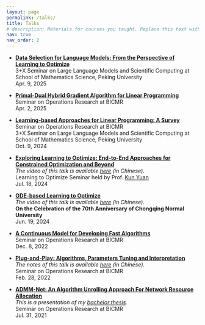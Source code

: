 ```yaml
---
layout: page
permalink: /talks/
title: Talks
# description: Materials for courses you taught. Replace this text with your description.
nav: true
nav_order: 2
---
```


- **[Data Selection for Language Models: From the Perspective of Learning to Optimize](/assets/pdf/Data_Selection_Survey_slides.pdf)**  
  3+X Seminar on Large Language Models and Scientific Computing at School of Mathematics Science, Peking University  
  Apr. 9, 2025

- **[Primal-Dual Hybrid Gradient Algorithm for Linear Programming](/assets/pdf/PDLP_slides.pdf)**  
  Seminar on Operations Research at BICMR  
  Apr. 2, 2025

- **[Learning-based Approaches for Linear Programming: A Survey](/assets/pdf/LPFM_slides.pdf)**  
  Seminar on Operations Research at BICMR  
  3+X Seminar on Large Language Models and Scientific Computing at School of Mathematics Science, Peking University  
  Oct. 9, 2024

- **[Exploring Learning to Optimize: End-to-End Approaches for Constrained Optimization and Beyond](/assets/pdf/E2E_L2O_slides.pdf)**  
  *The video of this talk is available [here](https://www.bilibili.com/video/BV1GE8nejEz1/?spm_id_from=333.999.0.0) (in Chinese).*  
  Learning to Optimize Seminar held by Prof. [Kun Yuan](https://kunyuan827.github.io/)  
  Jul. 18, 2024

- **[ODE-based Learning to Optimize](/assets/pdf/ODE_L2O_CNU.pdf)**  
  *The video of this talk is available [here](https://www.bilibili.com/video/BV1BBgPefEzJ/?share_source=copy_web&vd_source=be894353655c133224407bfe936d2a0e) (in Chinese).*  
  **On the Celebration of the 70th Anniversary of Chongqing Normal University**  
  Jun. 19, 2024

- **[A Continuous Model for Developing Fast Algorithms](/assets/pdf/ODE-L2O.pdf)**  
  Seminar on Operations Research at BICMR  
  Dec. 8, 2022

- **[Plug-and-Play: Algorithms, Parameters Tuning and Interpretation](/assets/pdf/PnP.pdf)**  
  *The notes of this talk is available <a href="{{ site.baseurl }}{% post_url 2022-03-01-Plug and Play%}">here</a> (in Chinese).*  
  Seminar on Operations Research at BICMR  
  Feb. 28, 2022

- **[ADMM-Net: An Algorithm Unrolling Approach For Network Resource Allocation](/assets/pdf/ADMM-Net.pdf)**  
  *This is a presentation of my [bachelor thesis](/assets/pdf/bachelor-thesis.pdf).*  
  Seminar on Operations Research at BICMR  
  Jul. 31, 2021
